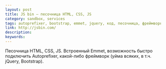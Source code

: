 ```yaml
---
layout: post
title: JS bin — песочница HTML, CSS, JS
category: sandbox, services
tags: autoprefixer, bootstrap, emmet, jquery, код, песочница, фреймворк
link: http://jsbin.com/
description:
keywords:
---
```


<p>Песочница HTML, CSS, JS. Встроенный Emmet, возможность быстро подключить Autoprefixer, какой-либо фреймворк (уйма всяких, в т.ч. jQuery, Bootstrap).</p>
